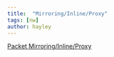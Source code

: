 ```yaml
---
title:  "Mirroring/Inline/Proxy"
tags: [nw]
author: hayley
---
```




[Packet Mirroring/Inline/Proxy](https://medium.com/naver-cloud-platform/%EB%84%A4%ED%8A%B8%EC%9B%8C%ED%81%AC-packet-%EB%A5%BC-%EC%A0%9C%EC%96%B4%ED%95%98%EB%8A%94-%EA%B8%B0%EC%88%A0-mirroring-inline-proxy-b45fbb441cca)
